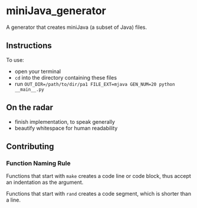 # miniJava_generator

A generator that creates miniJava (a subset of Java) files.

## Instructions

To use:

- open your terminal
- `cd` into the directory containing these files
- run `OUT_DIR=/path/to/dir/pa1 FILE_EXT=mjava GEN_NUM=20 python __main__.py`

## On the radar

- finish implementation, to speak generally
- beautify whitespace for human readability

## Contributing

### Function Naming Rule

Functions that start with `make` creates a code line or code block, thus accept an indentation as the argument.

Functions that start with `rand` creates a code segment, which is shorter than a line.
